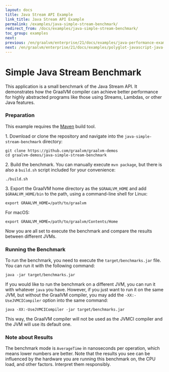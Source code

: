 ```yaml
---
layout: docs
title: Java Stream API Example
link_title: Java Stream API Example
permalink: /examples/java-simple-stream-benchmark/
redirect_from: /docs/examples/java-simple-stream-benchmark/
toc_group: examples
next:
previous: /en/graalvm/enterprise/21/docs/examples/java-performance-examples/
next: /en/graalvm/enterprise/21/docs/examples/polyglot-javascript-java-r/
---
```


# Simple Java Stream Benchmark

This application is a small benchmark of the Java Stream API. It demonstrates how
the GraalVM compiler can achieve better performance for highly
abstracted programs like those using Streams, Lambdas, or other Java features.

### Preparation

This example requires the [Maven](https://maven.apache.org/) build tool.

1&#46; Download or clone the repository and navigate into the `java-simple-stream-benchmark` directory:
```shell
git clone https://github.com/graalvm/graalvm-demos
cd graalvm-demos/java-simple-stream-benchmark
```

2&#46; Build the benchmark. You can manually execute `mvn package`, but there is also
a `build.sh` script included for your convenience:
```shell
./build.sh
```

3&#46; Export the GraalVM home directory as the `$GRAALVM_HOME` and add `$GRAALVM_HOME/bin`
to the path, using a command-line shell for Linux:
```shell
export GRAALVM_HOME=/path/to/graalvm
```
For macOS:
```shell
export GRAALVM_HOME=/path/to/graalvm/Contents/Home
```

Now you are all set to execute the benchmark and compare the results between different JVMs.

### Running the Benchmark

To run the benchmark, you need to execute the `target/benchmarks.jar` file.
You can run it with the following command:
```shell
java -jar target/benchmarks.jar
```
If you would like to run the benchmark on a different JVM, you can run it with
whatever `java` you have. However, if you just want to run it on the same JVM,
but without the GraalVM compiler, you may add the `-XX:-UseJVMCICompiler` option
into the same command:
```shell
java -XX:-UseJVMCICompiler -jar target/benchmarks.jar
```

This way, the GraalVM compiler will not be used as the JVMCI compiler and the JVM will use its default one.

### Note about Results

The benchmark mode is `AverageTime` in nanoseconds per operation, which means
lower numbers are better. Note that the results you see can be influenced by the
hardware you are running this benchmark on, the CPU load, and other factors.
Interpret them responsibly.
